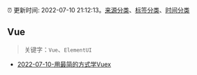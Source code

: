 :alarm_clock: 更新时间: 2022-07-10 21:12:13。[来源分类](../README.md)、[标签分类](../TAGS.md)、[时间分类](../TIMELINE.md)

## Vue


> 关键字：`Vue`、`ElementUI`



- [2022-07-10-用最简的方式学Vuex](https://toutiao.io/k/xfa0qtk) 